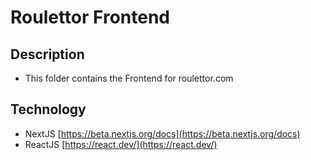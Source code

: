 # Roulettor Frontend

## Description

- This folder contains the Frontend for roulettor.com

## Technology

- NextJS [https://beta.nextjs.org/docs](https://beta.nextjs.org/docs)
- ReactJS [https://react.dev/](https://react.dev/)
